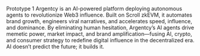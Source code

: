 Prototype 1
Argentcy is an AI-powered platform deploying autonomous agents to revolutionize Web3 influence. Built on Scroll zkEVM, it automates brand growth, engineers viral narratives, and accelerates speed, influence, and dominance. By eliminating human hesitation, Argentcy’s AI agents drive memetic power, market impact, and brand amplification—fusing AI, crypto, and consumer strategy to redefine digital influence in the decentralized era. AI doesn’t predict the future; it builds it.
